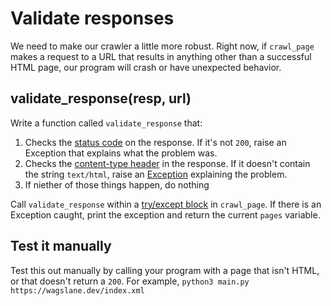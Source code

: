 # Validate responses

We need to make our crawler a little more robust. Right now, if `crawl_page` makes a request to a URL that results in anything other than a successful HTML page, our program will crash or have unexpected behavior.

## validate_response(resp, url)

Write a function called `validate_response` that:

1. Checks the [status code](https://docs.python-requests.org/en/latest/user/quickstart/#response-status-codes) on the response. If it's not `200`, raise an Exception that explains what the problem was.
2. Checks the [content-type header](https://docs.python-requests.org/en/latest/user/quickstart/#response-headers) in the response. If it doesn't contain the string `text/html`, raise an [Exception](https://pythonbasics.org/try-except/) explaining the problem.
3. If niether of those things happen, do nothing

Call `validate_response` within a [try/except block](https://pythonbasics.org/try-except/) in `crawl_page`. If there is an Exception caught, print the exception and return the current `pages` variable.

## Test it manually

Test this out manually by calling your program with a page that isn't HTML, or that doesn't return a `200`. For example, `python3 main.py https://wagslane.dev/index.xml`
